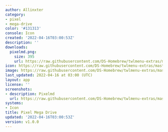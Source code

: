 ```yaml
---
author: Allinxter
category:
- pixel
- mega-drive
color: '#131313'
console: Icon
created: '2022-04-16T03:00:53Z'
description: ''
downloads:
  pixelmd.png:
    size: 395
    url: https://raw.githubusercontent.com/DS-Homebrew/twlmenu-extras/master/_nds/TWiLightMenu/icons/pixelmd.png
icon: https://raw.githubusercontent.com/DS-Homebrew/twlmenu-extras/master/_nds/TWiLightMenu/icons/pixelmd.png
image: https://raw.githubusercontent.com/DS-Homebrew/twlmenu-extras/master/_nds/TWiLightMenu/icons/pixelmd.png
last_updated: 2022-04-16 at 03:00 (UTC)
layout: app
license: ''
screenshots:
- description: Pixelmd
  url: https://raw.githubusercontent.com/DS-Homebrew/twlmenu-extras/master/_nds/TWiLightMenu/icons/pixelmd.png
systems:
- Icon
title: Pixel Mega Drive
updated: '2022-04-16T03:00:53Z'
version: v1.0.0
---
```

